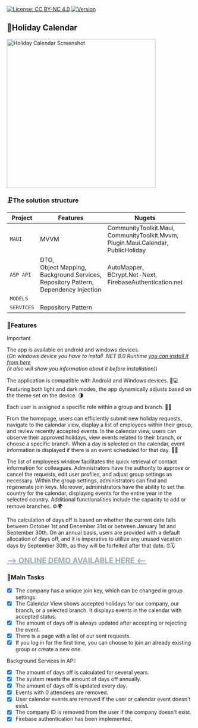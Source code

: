 [![License: CC BY-NC 4.0](https://licensebuttons.net/l/by-nc/4.0/80x15.png)](https://creativecommons.org/licenses/by-nc/4.0/)
[![Version](https://img.shields.io/badge/version-v1.0.3-brightgreen.svg)](https://github.com/WebSpruce/HolidayCalendar_Installer/releases)

## 📸Holiday Calendar
<img src="https://github.com/WebSpruce/HolidayCalendar_Installer/blob/main/HC_Screenshots/hc.gif?raw=true" height="400" alt="Holiday Calendar Screenshot">

### 🗜️The solution structure

| Project | Features | Nugets |
| --- | --- | --- |
| `MAUI` | MVVM | CommunityToolkit.Maui, <br>CommunityToolkit.Mvvm, <br>Plugin.Maui.Calendar, <br>PublicHoliday
| `ASP API` | DTO, <br>Object Mapping, <br>Background Services, <br>Repository Pattern, <br>Dependency Injection |AutoMapper, <br> BCrypt.Net-Next, <br>FirebaseAuthentication.net
| `MODELS` |
| `SERVICES` | Repository Pattern |

### 📙Features

> [!IMPORTANT]
> The app is available on android and windows devices. <br>(_On windows device you have to install .NET 8.0 Runtime <a href="https://dotnet.microsoft.com/en-us/download/dotnet/8.0/runtime?cid=getdotnetcore&os=windows&arch=x64">you can install it from here</a> <br> (it also will show you information about it before installation)_)

The application is compatible with Android and Windows devices. 📱💻
Featuring both light and dark modes, the app dynamically adjusts based on the theme set on the device. 🌗

Each user is assigned a specific role within a group and branch. 👥🌐

From the homepage, users can efficiently submit new holiday requests, navigate to the calendar view, display a list of employees within their group, and review recently accepted events. In the calendar view, users can observe their approved holidays, view events related to their branch, or choose a specific branch. When a day is selected on the calendar, event information is displayed if there is an event scheduled for that day. 📅📆

The list of employees window facilitates the quick retrieval of contact information for colleagues. Administrators have the authority to approve or cancel the requests, edit user profiles, and adjust group settings as necessary. Within the group settings, administrators can find and regenerate join keys. Moreover, administrators have the ability to set the country for the calendar, displaying events for the entire year in the selected country. Additional functionalities include the capacity to add or remove branches. ⚙️🌍

The calculation of days off is based on whether the current date falls between October 1st and December 31st or between January 1st and September 30th. On an annual basis, users are provided with a default allocation of days off, and it is imperative to utilize any unused vacation days by September 30th, as they will be forfeited after that date. ⏰🗓️

**<a href="https://appetize.io/app/mwze3fwo4nlcbscx5ntg7qw2ve?device=pixel7&osVersion=13.0" target=”_blank” style="font-size: 20px; color:#99aab5 ;">--> ONLINE DEMO AVAILABLE HERE <--</a>**

### 📝Main Tasks

- [x] The company has a unique join key, which can be changed in group settings.
- [x] The Calendar View shows accepted holidays for our company, our branch, or a selected branch. It displays events in the calendar with accepted status.
- [x] The amount of days off is always updated after accepting or rejecting the event.
- [x] There is a page with a list of our sent requests.
- [x] If you log in for the first time, you can choose to join an already existing group or create a new one.

Background Services in API:

- [x] The amount of days off is calculated for several years.
- [x] The system resets the amount of days off annually.
- [x] The amount of days off is updated every day.
- [x] Events with 0 attendees are removed.
- [x] User calendar events are removed if the user or calendar event doesn't exist.
- [x] The company ID is removed from the user if the company doesn't exist.
- [x] Firebase authentication has been implemented. 
